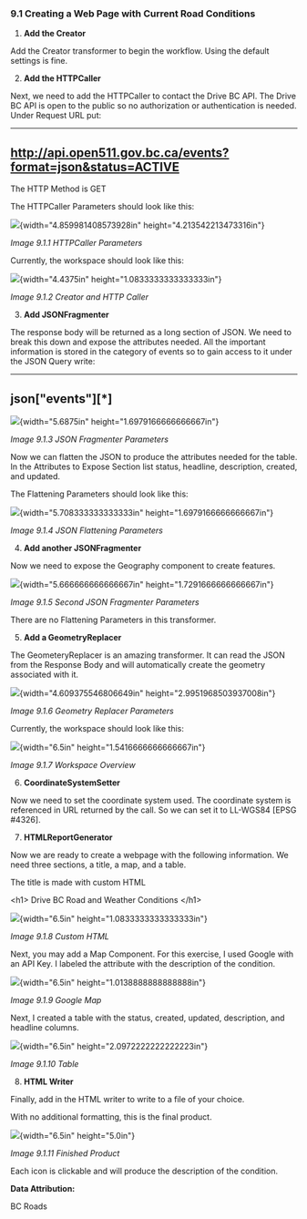 ### 9.1 Creating a Web Page with Current Road Conditions

1)  **Add the Creator**

Add the Creator transformer to begin the workflow. Using the default
settings is fine.

2)  **Add the HTTPCaller**

Next, we need to add the HTTPCaller to contact the Drive BC API. The
Drive BC API is open to the public so no authorization or authentication
is needed. Under Request URL put:

  ---------------------------------------------------------------
  http://api.open511.gov.bc.ca/events?format=json&status=ACTIVE
  ---------------------------------------------------------------

The HTTP Method is GET

The HTTPCaller Parameters should look like this:

![](media/image104.png){width="4.859981408573928in"
height="4.213542213473316in"}

*Image 9.1.1 HTTPCaller Parameters*

Currently, the workspace should look like this:

![](media/image105.png){width="4.4375in" height="1.0833333333333333in"}

*Image 9.1.2 Creator and HTTP Caller*

3)  **Add JSONFragmenter**

The response body will be returned as a long section of JSON. We need to
break this down and expose the attributes needed. All the important
information is stored in the category of events so to gain access to it
under the JSON Query write:

  ------------------------
  json\["events"\]\[\*\]
  ------------------------

![](media/image65.png){width="5.6875in" height="1.6979166666666667in"}

*Image 9.1.3 JSON Fragmenter Parameters*

Now we can flatten the JSON to produce the attributes needed for the
table. In the Attributes to Expose Section list status, headline,
description, created, and updated.

The Flattening Parameters should look like this:

![](media/image147.png){width="5.708333333333333in"
height="1.6979166666666667in"}

*Image 9.1.4 JSON Flattening Parameters*

4)  **Add another JSONFragmenter**

Now we need to expose the Geography component to create features.

![](media/image66.png){width="5.666666666666667in"
height="1.7291666666666667in"}

*Image 9.1.5 Second JSON Fragmenter Parameters*

There are no Flattening Parameters in this transformer.

5)  **Add a GeometryReplacer**

The GeometeryReplacer is an amazing transformer. It can read the JSON
from the Response Body and will automatically create the geometry
associated with it.

![](media/image57.png){width="4.609375546806649in"
height="2.9951968503937008in"}

*Image 9.1.6 Geometry Replacer Parameters*

Currently, the workspace should look like this:

![](media/image63.png){width="6.5in" height="1.5416666666666667in"}

*Image 9.1.7 Workspace Overview*

6)  **CoordinateSystemSetter**

Now we need to set the coordinate system used. The coordinate system is
referenced in URL returned by the call. So we can set it to LL-WGS84
\[EPSG \#4326\].

7)  **HTMLReportGenerator**

Now we are ready to create a webpage with the following information. We
need three sections, a title, a map, and a table.

The title is made with custom HTML

\<h1\> Drive BC Road and Weather Conditions \</h1\>

![](media/image25.png){width="6.5in" height="1.0833333333333333in"}

*Image 9.1.8 Custom HTML*

Next, you may add a Map Component. For this exercise, I used Google with
an API Key. I labeled the attribute with the description of the
condition.

![](media/image149.png){width="6.5in" height="1.0138888888888888in"}

*Image 9.1.9 Google Map*

Next, I created a table with the status, created, updated, description,
and headline columns.

![](media/image32.png){width="6.5in" height="2.0972222222222223in"}

*Image 9.1.10 Table*

8)  **HTML Writer**

Finally, add in the HTML writer to write to a file of your choice.

With no additional formatting, this is the final product.

![](media/image101.png){width="6.5in" height="5.0in"}

*Image 9.1.11 Finished Product*

Each icon is clickable and will produce the description of the
condition.

**Data Attribution:**

BC Roads
